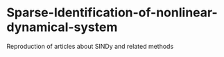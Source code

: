# Sparse-Identification-of-nonlinear-dynamical-system
Reproduction of articles about SINDy and related methods
